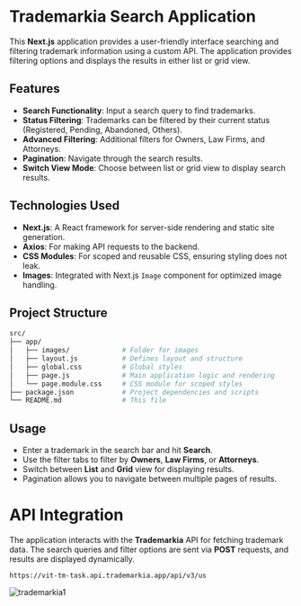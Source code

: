 # Trademarkia Search Application

This **Next.js** application provides a user-friendly interface searching and filtering trademark information using a custom API. The application provides filtering options and displays the results in either list or grid view.

## Features

- **Search Functionality**: Input a search query to find trademarks.
- **Status Filtering**: Trademarks can be filtered by their current status (Registered, Pending, Abandoned, Others).
- **Advanced Filtering**: Additional filters for Owners, Law Firms, and Attorneys.
- **Pagination**: Navigate through the search results.
- **Switch View Mode**: Choose between list or grid view to display search results.

## Technologies Used

- **Next.js**: A React framework for server-side rendering and static site generation.
- **Axios**: For making API requests to the backend.
- **CSS Modules**: For scoped and reusable CSS, ensuring styling does not leak.
- **Images**: Integrated with Next.js `Image` component for optimized image handling.

## Project Structure

```bash
src/
├── app/
│   ├── images/             # Folder for images
│   ├── layout.js           # Defines layout and structure
│   ├── global.css          # Global styles
│   ├── page.js             # Main application logic and rendering
│   └── page.module.css     # CSS module for scoped styles
├── package.json            # Project dependencies and scripts
└── README.md               # This file
```

## Usage

- Enter a trademark in the search bar and hit **Search**.
- Use the filter tabs to filter by **Owners**, **Law Firms**, or **Attorneys**.
- Switch between **List** and **Grid** view for displaying results.
- Pagination allows you to navigate between multiple pages of results.

# API Integration

The application interacts with the **Trademarkia** API for fetching trademark data. The search queries and filter options are sent via **POST** requests, and results are displayed dynamically. 

``` https://vit-tm-task.api.trademarkia.app/api/v3/us ```

![trademarkia1](https://github.com/user-attachments/assets/46a19be7-1985-48ca-beb9-00c3d5a73111)


